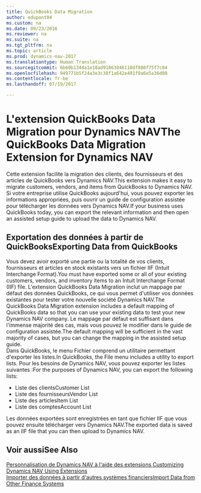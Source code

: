 ```yaml
---
title: QuickBooks Data Migration
author: edupont04
ms.custom: na
ms.date: 09/23/2016
ms.reviewer: na
ms.suite: na
ms.tgt_pltfrm: na
ms.topic: article
ms.prod: dynamics-nav-2017
ms.translationtype: Human Translation
ms.sourcegitcommit: 6b60b1344a1e18ad91863046110df880f75f7c04
ms.openlocfilehash: 949771b5f24a3e3c38f1a642e491f9a6e5a36d08
ms.contentlocale: fr-be
ms.lasthandoff: 07/19/2017

---
```


# <a name="the-quickbooks-data-migration-extension-for-dynamics-nav"></a><span data-ttu-id="cab33-102">L'extension QuickBooks Data Migration pour Dynamics NAV</span><span class="sxs-lookup"><span data-stu-id="cab33-102">The QuickBooks Data Migration Extension for Dynamics NAV</span></span>
<span data-ttu-id="cab33-103">Cette extension facilite la migration des clients, des fournisseurs et des articles de QuickBooks vers Dynamics NAV.</span><span class="sxs-lookup"><span data-stu-id="cab33-103">This extension makes it easy to migrate customers, vendors, and items from QuickBooks to Dynamics NAV.</span></span> <span data-ttu-id="cab33-104">Si votre entreprise utilise QuickBooks aujourd'hui, vous pouvez exporter les informations appropriées, puis ouvrir un guide de configuration assistée pour télécharger les données vers Dynamics NAV.</span><span class="sxs-lookup"><span data-stu-id="cab33-104">If your business uses QuickBooks today, you can export the relevant information and then open an assisted setup guide to upload the data to Dynamics NAV.</span></span>  

## <a name="exporting-data-from-quickbooks"></a><span data-ttu-id="cab33-105">Exportation des données à partir de QuickBooks</span><span class="sxs-lookup"><span data-stu-id="cab33-105">Exporting Data from QuickBooks</span></span>
<span data-ttu-id="cab33-106">Vous devez avoir exporté une partie ou la totalité de vos clients, fournisseurs et articles en stock existants vers un fichier IIF (Intuit Interchange Format).</span><span class="sxs-lookup"><span data-stu-id="cab33-106">You must have exported some or all of your existing customers, vendors, and inventory items to an Intuit Interchange Format (IIF) file.</span></span> <span data-ttu-id="cab33-107">L'extension QuickBooks Data Migration inclut un mappage par défaut des données QuickBooks, ce qui vous permet d'utiliser vos données existantes pour tester votre nouvelle société Dynamics NAV.</span><span class="sxs-lookup"><span data-stu-id="cab33-107">The QuickBooks Data Migration extension includes a default mapping of QuickBooks data so that you can use your existing data to test your new Dynamics NAV company.</span></span> <span data-ttu-id="cab33-108">Le mappage par défaut est suffisant dans l'immense majorité des cas, mais vous pouvez le modifier dans le guide de configuration assistée.</span><span class="sxs-lookup"><span data-stu-id="cab33-108">The default mapping will be sufficient in the vast majority of cases, but you can change the mapping in the assisted setup guide.</span></span>  
<span data-ttu-id="cab33-109">Dans QuickBooks, le menu Fichier comprend un utilitaire permettant d'exporter les listes.</span><span class="sxs-lookup"><span data-stu-id="cab33-109">In QuickBooks, the File menu includes a utility to export lists.</span></span> <span data-ttu-id="cab33-110">Pour les besoins de Dynamics NAV, vous pouvez exporter les listes suivantes :</span><span class="sxs-lookup"><span data-stu-id="cab33-110">For the purposes of Dynamics NAV, you can export the following lists:</span></span>
- <span data-ttu-id="cab33-111">Liste des clients</span><span class="sxs-lookup"><span data-stu-id="cab33-111">Customer List</span></span>
- <span data-ttu-id="cab33-112">Liste des fournisseurs</span><span class="sxs-lookup"><span data-stu-id="cab33-112">Vendor List</span></span>
- <span data-ttu-id="cab33-113">Liste des articles</span><span class="sxs-lookup"><span data-stu-id="cab33-113">Item List</span></span>
- <span data-ttu-id="cab33-114">Liste des comptes</span><span class="sxs-lookup"><span data-stu-id="cab33-114">Account List</span></span>  

<span data-ttu-id="cab33-115">Les données exportées sont enregistrées en tant que fichier IIF que vous pouvez ensuite télécharger vers Dynamics NAV.</span><span class="sxs-lookup"><span data-stu-id="cab33-115">The exported data is saved as an IIF file that you can then upload to Dynamics NAV.</span></span>

## <a name="see-also"></a><span data-ttu-id="cab33-116">Voir aussi</span><span class="sxs-lookup"><span data-stu-id="cab33-116">See Also</span></span>  
[<span data-ttu-id="cab33-117">Personnalisation de Dynamics NAV à l'aide des extensions </span><span class="sxs-lookup"><span data-stu-id="cab33-117">Customizing Dynamics NAV Using Extensions </span></span>](ui-extensions.md)  
[<span data-ttu-id="cab33-118">Importer des données à partir d'autres systèmes financiers</span><span class="sxs-lookup"><span data-stu-id="cab33-118">Import Data from Other Finance Systems</span></span>](upload-data.md)  

